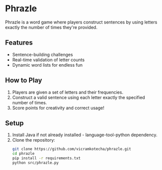 # Phrazle

Phrazle is a word game where players construct sentences by using letters exactly the number of times they're provided. 

## Features
- Sentence-building challenges
- Real-time validation of letter counts
- Dynamic word lists for endless fun

## How to Play
1. Players are given a set of letters and their frequencies.
2. Construct a valid sentence using each letter exactly the specified number of times.
3. Score points for creativity and correct usage!

## Setup
1. Install Java if not already installed - language-tool-python dependency.
2. Clone the repository:
   ```bash
   git clone https://github.com/vicramkotecha/phrazle.git
   cd phrazle
   pip install -r requirements.txt
   python src/phrazle.py
